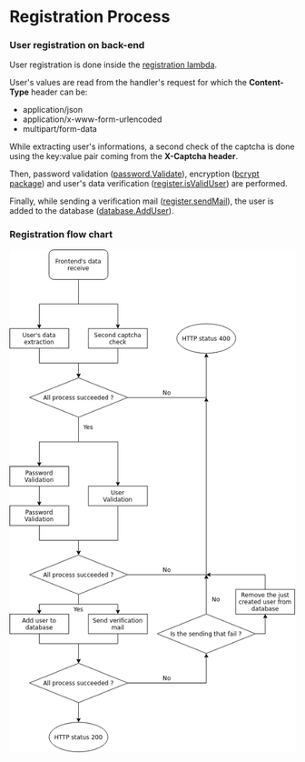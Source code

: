 # Registration Process
### User registration on back-end

User registration is done inside the [registration lambda][0].  

User's values are read from the handler's request for which the **Content-Type** header can be:
- application/json
- application/x-www-form-urlencoded
- multipart/form-data

While extracting user's informations, a second check of the captcha is done using the key:value pair coming from the **X-Captcha header**.

Then, password validation ([password.Validate][1]), encryption ([bcrypt package][2]) and user's data verification ([register.isValidUser][3]) are performed.  

Finally, while sending a verification mail ([register.sendMail][4]), the user is added to the database ([database.AddUser][5]).

### Registration flow chart

![A representation of the registration process][6]

[0]: https://github.com/komfy/api/blob/master/lambdas/register.go
[1]: https://github.com/komfy/api/blob/master/internal/password/validator.go#L33
[2]: https://godoc.org/golang.org/x/crypto/bcrypt
[3]: https://github.com/komfy/api/blob/master/internal/sign/register/utils.go#L139
[4]: https://github.com/komfy/api/blob/master/internal/sign/register/utils.go#L178
[5]: https://github.com/komfy/api/blob/master/internal/database/user.go#L17
[6]: registration.png

